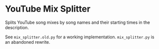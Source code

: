 # YouTube Mix Splitter

Splits YouTube song mixes by song names and their starting times in the description.

See `mix_splitter.old.py` for a working implementation. `mix_splitter.py` is an abandoned rewrite.
